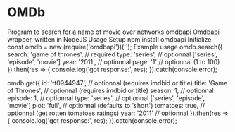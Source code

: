 # OMDb
Program to search for a name of movie over networks
omdbapi
Omdbapi wrapper, written in NodeJS
Usage
Setup
npm install omdbapi
Initialize
const omdb = new (require('omdbapi'))('<your api key>');
Example usage
omdb.search({
    search: 'game of thrones',  // required
    type: 'series',             // optionnal  ['series', 'episode', 'movie']
    year: '2011',               // optionnal
    page: '1'                   // optionnal (1 to 100)
}).then(res => {
    console.log('got response:', res);
}).catch(console.error);

omdb.get({
    id: 'tt0944947',            // optionnal (requires imdbid or title)
    title: 'Game of Thrones',   // optionnal (requires imdbid or title)
    season: 1,                  // optionnal
    episode: 1,                 // optionnal
    type: 'series',             // optionnal ['series', 'episode', 'movie']
    plot: 'full',               // optionnal (defaults to 'short')
    tomatoes: true,             // optionnal (get rotten tomatoes ratings)
    year: '2011'                // optionnal
}).then(res => {
    console.log('got response:', res);
}).catch(console.error);
